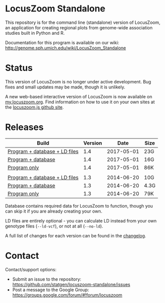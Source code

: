 # LocusZoom Standalone

This repository is for the command line (standalone) version of LocusZoom, an application for creating regional plots from genome-wide association studies built in Python and R.

Documentation for this program is available on our wiki: http://genome.sph.umich.edu/wiki/LocusZoom_Standalone

# Status

This version of LocusZoom is no longer under active development. Bug fixes and small updates may be made, though it is unlikely.

A new web-based interactive version of LocusZoom is now available on [my.locuszoom.org](https://my.locuszoom.org/). Find information on how to use it on your own sites at the [locuszoom.js github site](https://github.com/statgen/locuszoom/).

# Releases

| Build                                                                                               | Version | Date       | Size |
|-----------------------------------------------------------------------------------------------------|---------|------------|------|
| [Program + database + LD files](https://statgen.sph.umich.edu/locuszoom/download/locuszoom_1.4.tgz) | 1.4     | 2017-05-01 | 23G  |
| [Program + database](https://statgen.sph.umich.edu/locuszoom/download/locuszoom_1.4_nold.tgz)       | 1.4     | 2017-05-01 | 16G  |
| [Program only](https://statgen.sph.umich.edu/locuszoom/download/locuszoom_1.4_srconly.tgz)          | 1.4     | 2017-05-01 | 86K  |
|                                                                                                     |         |            |      |
| [Program + database + LD files](https://statgen.sph.umich.edu/locuszoom/download/locuszoom_1.3.tgz) | 1.3     | 2014-06-20 | 10G  |
| [Program + database](https://statgen.sph.umich.edu/locuszoom/download/locuszoom_1.3_nold.tgz)       | 1.3     | 2014-06-20 | 4.3G |
| [Program only](https://statgen.sph.umich.edu/locuszoom/download/locuszoom_1.3_srconly.tgz)          | 1.3     | 2014-06-20 | 79K  |

Database contains required data for LocusZoom to function, though you can skip it if you are already creating your own.

LD files are entirely optional - you can calculate LD instead from your own genotype files (`--ld-vcf`), or not at all (`--no-ld`).

A full list of changes for each version can be found in the [changelog](docs/CHANGELOG.md).

# Contact

Contact/support options:
 * Submit an issue to the repository: https://github.com/statgen/locuszoom-standalone/issues
 * Post a message to the Google Group: https://groups.google.com/forum/#!forum/locuszoom
